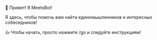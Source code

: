 👋 Привет! Я MeetsBot!

Я здесь, чтобы помочь вам найти единомышленников и интересных собеседников!

👍 Чтобы начать, просто нажмите /go и следуйте инструкциям!